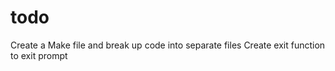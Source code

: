 # todo #

Create a Make file and break up code into separate files
Create exit function to exit prompt
